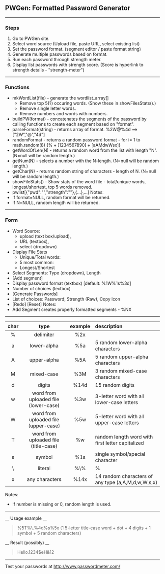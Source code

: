 ## PWGen: Formatted Password Generator ##
---
### Steps ###
1. Go to PWGen site.
2. Select word source (Upload file, paste URL, select existing list)
2. Set the password format. (segment editor / paste format string)
5. Generate multiple passwords based on format.
6. Run each password through strength meter.
7. Display list passwords with strength score. (Score is hyperlink to strength details - "strength-meter")
---
### Functions ###
  * mkWordList(file) - generate the wordlist_array[]
    * Remove top 5(?) occuring words. (Show these in showFilesStats().)
    * Remove single letter words.
    * Remove numbers and words with numbers.
  * buildPW(format) - concatenates the segments of the password by calling functions to create each segment based on "format".
  * parseFormat(string) - returns array of format. %2W@%4d ==> ["2W","@","4d"]
  * randomFormat - returns a random password format - for i= 1 to math.random(8) {% + [1234567890] + [aAMdwWsx]}
  * getWordOfLen(N) - returns a random word from the list with length "N". (N=null will be random length.) 
  * getNum(N) - selects a number with the N-length. (N=null will be random length.)
  * getChar(N) - returns random string of characters - length of N. (N=null will be random length.)
  * showFileStats() - Show stats of the word file - total/unique words, longest/shortest, top 5 words removed.
  * pwlist[{"pwd":"","strength":""},{...},...]
Notes:
* If format=NULL, random format will be returned.
* If N=NULL, random length will be returned.

---
### Form ###
* Word Source: 
  *  upload (text box/upload), 
  *  URL (textbox), 
  *  select (dropdown)
* Display File Stats
  * Unique/Total words: 
  * 5 most common:
  * Longest/Shortest
* Select Segments: Type (dropdown), Length
* [Add segment]
* Display password format (textbox) [default: %1W%1s%3d]
* Number of choices (textbox)
* [Generate Passwords]
* List of choices: Password, Strength (Raw), Copy Icon
* [Redo] [Reset]
Notes:
* Add Segment creates properly formatted segments - %NX
---
|char|type|example|description|
|:---:|:------------:|:-----:|:---------------------------|
|%|delimiter|%2x|
|a|lower-alpha|%5a|5 random lower-alpha characters|
|A|upper-alpha|%5A|5 random upper-alpha characters|
|M|mixed-case|%3M|3 random mixed-case characters|
|d|digits|%14d|15 random digits|
|w|word from uploaded file (lower-case)|%3w|3-letter word with all lower-case letters|
|W|word from uploaded file (upper-case)|%5w|5-letter word with all upper-case letters|
|T|word from uploaded file (title-case)|%w|random length word with first letter capitalized|
|s|symbol|%1s|single symbol/special character|
| \\ |literal|%\\\%|%|
|x|any characters|%14x|14 random characters of any type (a,A,M,d,w,W,s,x)|

Notes: 
* If number is missing or 0, random length is used.
---
__ Usage example __
> %5T%\\\.%4d%s%5x (1 5-letter title-case word + dot + 4 digits + 1 symbol + 5 random characters)

__ Result (possibly) __
> Hello.1234$eH&12
---
Test your passwords at http://www.passwordmeter.com/
